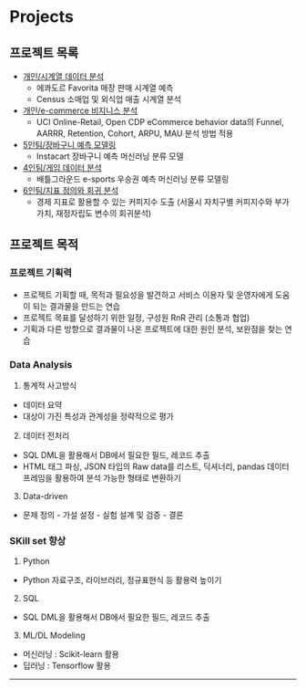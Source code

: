 # Projects
## 프로젝트 목록
* [개인/시계열 데이터 분석](https://github.com/MilKim0818/projects/tree/main/time-series-analysis)
  * 에콰도르 Favorita 매장 판매 시계열 예측
  * Census 소매업 및 외식업 매출 시계열 분석
* [개인/e-commerce 비지니스 분석](https://github.com/MilKim0818/projects/tree/main/eCommerce-behavior)
  * UCI Online-Retail, Open CDP eCommerce behavior data의 Funnel, AARRR, Retention, Cohort, ARPU, MAU 분석 방법 적용
* [5인팀/장바구니 예측 모델링](https://github.com/MilKim0818/projects/tree/main/market-basket-prediction)
  * Instacart 장바구니 예측 머신러닝 분류 모델
* [4인팀/게임 데이터 분석](https://github.com/AIS8-WWCD/final_project)
  * 배틀그라운드 e-sports 우승권 예측 머신러닝 분류 모델링
* [6인팀/지표 정의와 회귀 분석](https://github.com/MilKim0818/projects/tree/main/coffee-index)
  * 경제 지표로 활용할 수 있는 커피지수 도출 (서울시 자치구별 커피지수와 부가가치, 재정자립도 변수의 회귀분석)

## 프로젝트 목적
### 프로젝트 기획력
* 프로젝트 기획할 때, 목적과 필요성을 발견하고 서비스 이용자 및 운영자에게 도움이 되는 결과물을 만드는 연습
* 프로젝트 목표를 달성하기 위한 일정, 구성원 RnR 관리 (소통과 협업)
* 기획과 다른 방향으로 결과물이 나온 프로젝트에 대한 원인 분석, 보완점을 찾는 연습

### Data Analysis 
1. 통계적 사고방식
  * 데이터 요약
  * 대상이 가진 특성과 관계성을 정략적으로 평가
    
2. 데이터 전처리
  * SQL DML을 활용해서 DB에서 필요한 필드, 레코드 추출
  * HTML 태그 파싱, JSON 타입의 Raw data를 리스트, 딕셔너리, pandas 데이터프레임을 활용하여 분석 가능한 형태로 변환하기

3. Data-driven
  * 문제 정의 - 가설 설정 - 실험 설계 및 검증 - 결론 

### SKill set 향상
1. Python
  * Python 자료구조, 라이브러리, 정규표현식 등 활용력 높이기
2. SQL
  * SQL DML을 활용해서 DB에서 필요한 필드, 레코드 추출
3. ML/DL Modeling
  * 머신러닝 : Scikit-learn 활용
  * 딥러닝 : Tensorflow 활용
---

